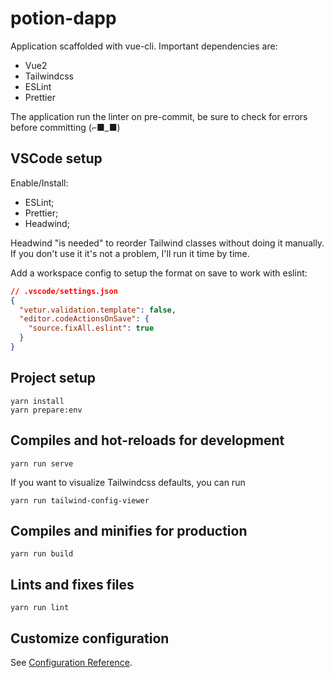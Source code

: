 # potion-dapp

Application scaffolded with vue-cli. Important dependencies are:
- Vue2
- Tailwindcss
- ESLint
- Prettier

The application run the linter on pre-commit, be sure to check for errors before committing (⌐■_■)

## VSCode setup
Enable/Install:
- ESLint;
- Prettier;
- Headwind;

Headwind "is needed" to reorder Tailwind classes without doing it manually. If you don't use it it's not a problem, I'll run it time by time.

Add a workspace config to setup the format on save to work with eslint:
```json
// .vscode/settings.json
{
  "vetur.validation.template": false,
  "editor.codeActionsOnSave": {
    "source.fixAll.eslint": true
  }
}
```


## Project setup
```
yarn install
yarn prepare:env
```

## Compiles and hot-reloads for development
```
yarn run serve
```

If you want to visualize Tailwindcss defaults, you can run
```
yarn run tailwind-config-viewer
```

## Compiles and minifies for production
```
yarn run build
```

## Lints and fixes files
```
yarn run lint
```
## Customize configuration
See [Configuration Reference](https://cli.vuejs.org/config/).

